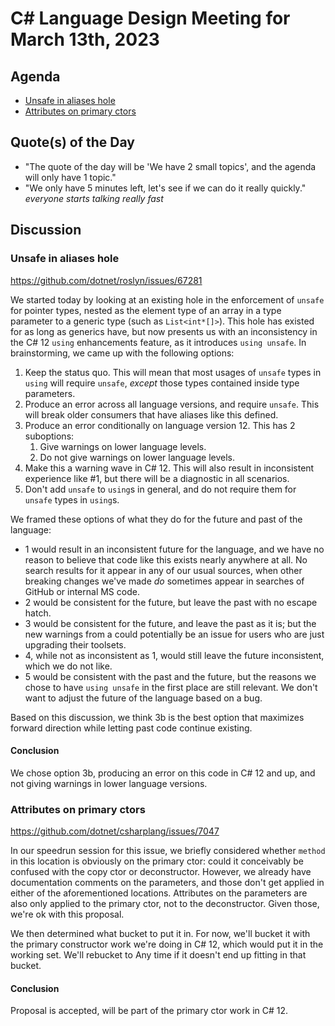 # C# Language Design Meeting for March 13th, 2023

## Agenda

- [Unsafe in aliases hole](#unsafe-in-aliases-hole)
- [Attributes on primary ctors](#attributes-on-primary-ctors)

## Quote(s) of the Day

- "The quote of the day will be 'We have 2 small topics', and the agenda will only have 1 topic."
- "We only have 5 minutes left, let's see if we can do it really quickly." *everyone starts talking really fast*

## Discussion

### Unsafe in aliases hole

https://github.com/dotnet/roslyn/issues/67281

We started today by looking at an existing hole in the enforcement of `unsafe` for pointer types, nested as the element type of an array in a type parameter
to a generic type (such as `List<int*[]>`). This hole has existed for as long as generics have, but now presents us with an inconsistency in the C# 12 `using`
enhancements feature, as it introduces `using unsafe`. In brainstorming, we came up with the following options:

1. Keep the status quo. This will mean that most usages of `unsafe` types in `using` will require `unsafe`, _except_ those types contained inside type parameters.
2. Produce an error across all language versions, and require `unsafe`. This will break older consumers that have aliases like this defined.
3. Produce an error conditionally on language version 12. This has 2 suboptions:
   1. Give warnings on lower language levels.
   2. Do not give warnings on lower language levels.
4. Make this a warning wave in C# 12. This will also result in inconsistent experience like #1, but there will be a diagnostic in all scenarios.
5. Don't add `unsafe` to `using`s in general, and do not require them for `unsafe` types in `using`s.

We framed these options of what they do for the future and past of the language:

* 1 would result in an inconsistent future for the language, and we have no reason to believe that code like this exists nearly anywhere at all. No search results
  for it appear in any of our usual sources, when other breaking changes we've made _do_ sometimes appear in searches of GitHub or internal MS code.
* 2 would be consistent for the future, but leave the past with no escape hatch.
* 3 would be consistent for the future, and leave the past as it is; but the new warnings from a could potentially be an issue for users who are just upgrading
  their toolsets.
* 4, while not as inconsistent as 1, would still leave the future inconsistent, which we do not like.
* 5 would be consistent with the past and the future, but the reasons we chose to have `using unsafe` in the first place are still relevant. We don't want to adjust
  the future of the language based on a bug.

Based on this discussion, we think 3b is the best option that maximizes forward direction while letting past code continue existing.

#### Conclusion

We chose option 3b, producing an error on this code in C# 12 and up, and not giving warnings in lower language versions.

### Attributes on primary ctors

https://github.com/dotnet/csharplang/issues/7047

In our speedrun session for this issue, we briefly considered whether `method` in this location is obviously on the primary ctor: could it conceivably be confused
with the copy ctor or deconstructor. However, we already have documentation comments on the parameters, and those don't get applied in either of the aforementioned
locations. Attributes on the parameters are also only applied to the primary ctor, not to the deconstructor. Given those, we're ok with this proposal.

We then determined what bucket to put it in. For now, we'll bucket it with the primary constructor work we're doing in C# 12, which would put it in the working set.
We'll rebucket to Any time if it doesn't end up fitting in that bucket.

#### Conclusion

Proposal is accepted, will be part of the primary ctor work in C# 12.
